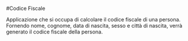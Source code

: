 #Codice Fiscale

Applicazione che si occupa di calcolare il codice fiscale di una persona.
Fornendo nome, cognome, data di nascita, sesso e città di nascita, verrà generato il codice fiscale
della persona.
